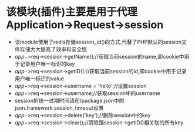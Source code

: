 # 该模块(插件)主要是用于代理Application->Request->session
* 该module使用了redis存储session_id()的方式,代替了PHP默认的session文件存储大大提高了效率和安全性
* $app->$req->session->getName();//获取当前session的name,即cookie中用于记录用户唯一标识的key
* $app->$req->session->getID();//获取当前session的id,即cookie中用于记录用户唯一标识的value
* $app->$req->session->username = 'hello';//设置session
* $app->$req->session->username;//获取session中的username
* session的统一过期时间请在/package.json中的json.framework.session_timeout设置
* $qpp->$req->session->delete('key');//删除session中的key
* $qpp->$req->session->clear();//清除跟session->getID()相关联的所有key